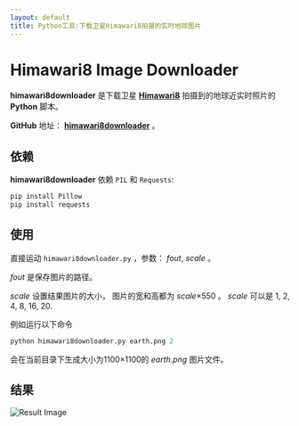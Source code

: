 ```yaml
---
layout: default
title: Python工具:下载卫星Himawari8拍摄的实时地球图片
---
```


# Himawari8 Image Downloader

**himawari8downloader** 是下载卫星 [**Himawari8**](https://en.wikipedia.org/wiki/Himawari_8) 拍摄到的地球近实时照片的 **Python** 脚本。

**GitHub** 地址： [**himawari8downloader**](https://github.com/liuwons/himawari8downloader) 。

## 依赖
**himawari8downloader** 依赖 `PIL` 和 `Requests`:

```bash
pip install Pillow
pip install requests
```

## 使用

直接运动 `himawari8downloader.py` ，参数： *fout*, *scale* 。

*fout* 是保存图片的路径。

*scale* 设置结果图片的大小， 图片的宽和高都为 *scale*×550 。
*scale* 可以是 1, 2, 4, 8, 16, 20.

例如运行以下命令

```python
python himawari8downloader.py earth.png 2
```

会在当前目录下生成大小为1100×1100的 *earth.png* 图片文件。

## 结果

![Result Image](earth.png)
